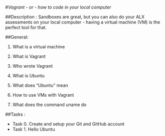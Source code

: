 #*Vagrant - or - how to code in your local computer*

##Description :
Sandboxes are great, but you can also do your ALX assessments on your local computer - having a virtual machine (VM) is the perfect tool for that.


##General:
1. What is a virtual machine

2. What is Vagrant

3. Who wrote Vagrant

4. What is Ubuntu

5. What does “Ubuntu” mean

6. How to use VMs with Vagrant

7. What does the command uname do

##Tasks :
* Task 0. Create and setup your Git and GitHub account
* Task 1. Hello Ubuntu

